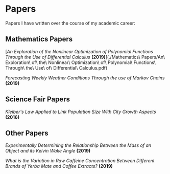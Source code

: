 # Papers
 Papers I have written over the course of my academic career:
 
## Mathematics Papers
 
[*An Exploration of the Nonlinear Optimization of Polynomial Functions Through the Use of Differential Calculus* **(2019)**](./Mathematics\ Papers/An\ Exploration\ of\ the\ Nonlinear\ Optimization\ of\ Polynomial\ Functions\ Through\ the\ Use\ of\ Differential\ Calculus.pdf)
 
 *Forecasting Weekly Weather Conditions Through the use of Markov Chains* **(2019)**

## Science Fair Papers

*Kleiber's Law Applied to Link Population Size With City Growth Aspects* **(2016)**

## Other Papers
 
 *Experimentally Determining the Relationship Between the Mass of an Object and its Kelvin Wake Angle* **(2019)**
 
*What is the Variation in Raw Caffeine Concentration Between Different Brands of Yerba Mate and Coffee Extracts?* **(2019)**

